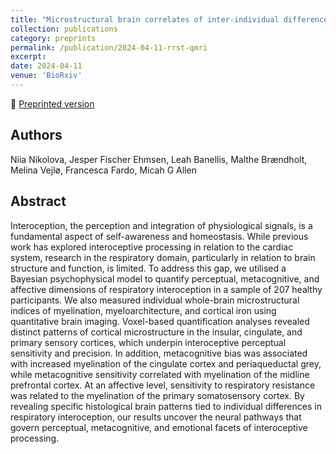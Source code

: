 ```yaml
---
title: "Microstructural brain correlates of inter-individual differences in respiratory interoception"
collection: publications
category: preprints
permalink: /publication/2024-04-11-rrst-qmri
excerpt:
date: 2024-04-11
venue: 'BioRxiv'
---
```


<!--more-->

📄 [Preprinted version](https://www.biorxiv.org/content/10.1101/2024.04.08.588519v1.full) <br>

## Authors
Niia Nikolova, Jesper Fischer Ehmsen, Leah Banellis, Malthe Brændholt, Melina Vejlø, Francesca Fardo, Micah G Allen

## Abstract
Interoception, the perception and integration of physiological signals, is a fundamental aspect of self-awareness and homeostasis. While previous work has explored interoceptive processing in relation to the cardiac system, research in the respiratory domain, particularly in relation to brain structure and function, is limited. To address this gap, we utilised a Bayesian psychophysical model to quantify perceptual, metacognitive, and affective dimensions of respiratory interoception in a sample of 207 healthy participants. We also measured individual whole-brain microstructural indices of myelination, myeloarchitecture, and cortical iron using quantitative brain imaging. Voxel-based quantification analyses revealed distinct patterns of cortical microstructure in the insular, cingulate, and primary sensory cortices, which underpin interoceptive perceptual sensitivity and precision. In addition, metacognitive bias was associated with increased myelination of the cingulate cortex and periaqueductal grey, while metacognitive sensitivity correlated with myelination of the midline prefrontal cortex. At an affective level, sensitivity to respiratory resistance was related to the myelination of the primary somatosensory cortex. By revealing specific histological brain patterns tied to individual differences in respiratory interoception, our results uncover the neural pathways that govern perceptual, metacognitive, and emotional facets of interoceptive processing.